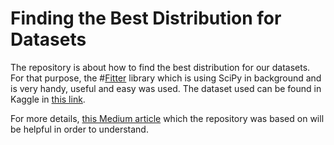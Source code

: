 # Finding the Best Distribution for Datasets

The repository is about how to find the best distribution for our datasets. For that purpose, the #[Fitter](https://fitter.readthedocs.io/en/latest/) library which is using SciPy in background and is very handy, useful and easy was used. The dataset used can be found in Kaggle in [this link](https://www.kaggle.com/datasets/mustafaali96/weight-height).

For more details, [this Medium article](https://medium.com/the-researchers-guide/finding-the-best-distribution-that-fits-your-data-using-pythons-fitter-library-319a5a0972e9) which the repository was based on will be helpful in order to understand.
